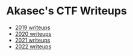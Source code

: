 # Akasec's CTF Writeups

- [2019 writeups](./2019)
- [2020 writeups](./2020)
- [2021 writeups](./2021)
- [2022 writeups](./2022)
